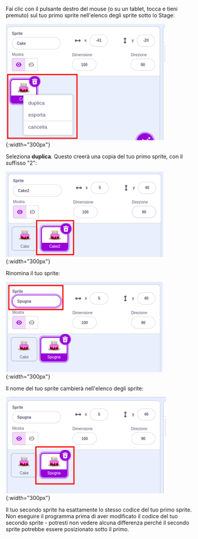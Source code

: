 Fai clic con il pulsante destro del mouse (o su un tablet, tocca e tieni premuto) sul tuo primo sprite nell'elenco degli sprite sotto lo Stage:

![L'elenco degli Sprite, con il primo sprite evidenziato e un menu a comparsa che mostra le opzioni 'duplica', 'esporta' ed 'elimina'.](images/challenge1-right-click-sprite.png){:width="300px"}

Seleziona **duplica**. Questo creerà una copia del tuo primo sprite, con il suffisso "2":

![L'elenco degli sprite che mostra il primo sprite e lo sprite duplicato.](images/challenge1-duplicate-sprite.png){:width="300px"}

Rinomina il tuo sprite:

![Il pannello degli Sprite, con il campo 'Sprite' evidenziato.](images/challenge1-rename-sprite.png){:width="300px"}

Il nome del tuo sprite cambierà nell'elenco degli sprite:

![L'elenco degli sprite che mostra lo sprite duplicato con un nuovo nome.](images/challenge1-sprite-list.png){:width="300px"}

Il tuo secondo sprite ha esattamente lo stesso codice del tuo primo sprite. Non eseguire il programma prima di aver modificato il codice del tuo secondo sprite - potresti non vedere alcuna differenza perché il secondo sprite potrebbe essere posizionato sotto il primo.
